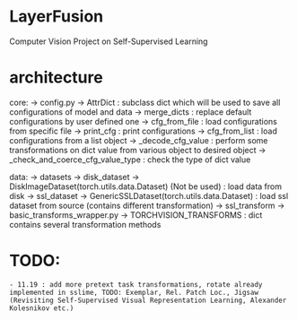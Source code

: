 # LayerFusion
Computer Vision Project on Self-Supervised Learning

# architecture
core: 
    -> config.py
            -> AttrDict : subclass dict which will be used to save all configurations of model and data
            -> merge_dicts : replace default configurations by user defined one
            -> cfg_from_file : load configurations from specific file
            -> print_cfg : print configurations
            -> cfg_from_list : load configurations from a list object
            -> _decode_cfg_value : perform some transformations on dict value from various object to desired object
             -> _check_and_coerce_cfg_value_type : check the type of dict value


data:
    -> datasets
            -> disk_dataset
                        -> DiskImageDataset(torch.utils.data.Dataset) (Not be used) : load data from disk
            -> ssl_dataset
                        -> GenericSSLDataset(torch.utils.data.Dataset) : load ssl dataset from source (contains different transformation)
    -> ssl_transform
            -> basic_transforms_wrapper.py
                        -> TORCHVISION_TRANSFORMS : dict contains several transformation methods


# TODO:
    - 11.19 : add more pretext task transformations, rotate already implemented in sslime, TODO: Exemplar, Rel. Patch Loc., Jigsaw (Revisiting Self-Supervised Visual Representation Learning, Alexander Kolesnikov etc.)